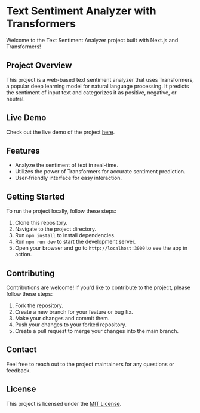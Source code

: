 # Text Sentiment Analyzer with Transformers

Welcome to the Text Sentiment Analyzer project built with Next.js and Transformers!

## Project Overview

This project is a web-based text sentiment analyzer that uses Transformers, a popular deep learning model for natural language processing. It predicts the sentiment of input text and categorizes it as positive, negative, or neutral.

## Live Demo

Check out the live demo of the project [here](https://sentiment-analyzer-rho.vercel.app/).

## Features

- Analyze the sentiment of text in real-time.
- Utilizes the power of Transformers for accurate sentiment prediction.
- User-friendly interface for easy interaction.

## Getting Started

To run the project locally, follow these steps:

1. Clone this repository.
2. Navigate to the project directory.
3. Run `npm install` to install dependencies.
4. Run `npm run dev` to start the development server.
5. Open your browser and go to `http://localhost:3000` to see the app in action.

## Contributing

Contributions are welcome! If you'd like to contribute to the project, please follow these steps:

1. Fork the repository.
2. Create a new branch for your feature or bug fix.
3. Make your changes and commit them.
4. Push your changes to your forked repository.
5. Create a pull request to merge your changes into the main branch.

## Contact

Feel free to reach out to the project maintainers for any questions or feedback.

## License

This project is licensed under the [MIT License](LICENSE).

